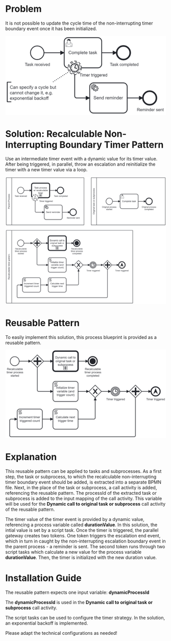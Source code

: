# Problem

It is not possible to update the cycle time of the non-interrupting timer boundary event once it has been initialized.

![problem](non-interrupting-boundary-timer-update-problem.png)

# Solution: Recalculable Non-Interrupting Boundary Timer Pattern

Use an intermediate timer event with a dynamic value for its timer value. After being triggered, in parallel, throw an escalation and reinitialize the timer with a new timer value via a loop.

![solution](recalculable-non-interrupting-boundary-timer-readme.png)

# Reusable Pattern

To easily implement this solution, this process blueprint is provided as a reusable pattern.

![solution](recalculable-non-interrupting-boundary-timer.png)

# Explanation

This reusable pattern can be applied to tasks and subprocesses. As a first step, the task or subprocess, to which the recalculable non-interrupting timer boundary event should be added, is extracted into a separate BPMN file. Next, in the place of the task or subprocess, a call activity is added, referencing the reusable pattern. The processId of the extracted task or subprocess is added to the input mapping of the call activity. This variable will be used for the **Dynamic call to original task or subprocess** call activity of the reusable pattern.

The timer value of the timer event is provided by a dynamic value, referencing a process variable called **durationValue**. In this solution, the intial value is set by a script task. Once the timer is triggered, the parallel gateway creates two tokens. One token triggers the escalation end event, which in turn in caught by the non-interrupting escalation boundary event in the parent process - a reminder is sent. The second token runs through two script tasks which calculate a new value for the process variable **durationValue**. Then, the timer is initialized with the new duration value.

# Installation Guide

The reusable pattern expects one input variable: **dynamicProcessId**

The **dynamicProcessId** is used in the **Dynamic call to original task or subprocess** call activity.

The script tasks can be used to configure the timer strategy. In the solution, an exponential backoff is implemented.

Please adapt the technical configurations as needed!

